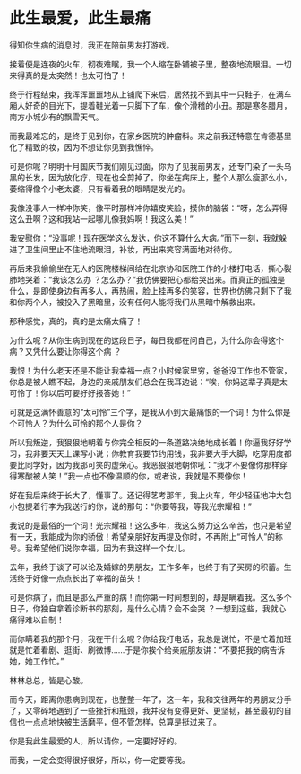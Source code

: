 # 此生最爱，此生最痛

得知你生病的消息时，我正在陪前男友打游戏。 

接着便是连夜的火车，彻夜难眠，我一个人缩在卧铺被子里，整夜地流眼泪。一切来得真的是太突然！也太可怕了！ 

终于行程结束，我浑浑噩噩地从上铺爬下来后，居然找不到其中一只鞋子，在满车厢人好奇的目光下，提着鞋光着一只脚下了车，像个滑稽的小丑。那是寒冬腊月，南方小城少有的飘雪天气。 

而我最难忘的，是终于见到你，在家乡医院的肿瘤科。来之前我还特意在肯德基里化了精致的妆，因为不想让你见到我憔悴。 

可是你呢？明明十月国庆节我们刚见过面，你为了见我前男友，还专门染了一头乌黑的长发，因为放化疗，现在也全剪掉了。你坐在病床上，整个人那么瘦那么小，萎缩得像个小老太婆，只有看着我的眼睛是发光的。 

我像没事人一样冲你笑，像平时那样冲你嬉皮笑脸，摸你的脑袋：“呀，怎么弄得这么丑啊？这和我站一起哪儿像我妈啊！我这么美！” 

我安慰你：“没事呢！现在医学这么发达，你这不算什么大病。”而下一刻，我就躲进了卫生间里止不住地流眼泪，补妆，再出来笑容满面地对待你。 

再后来我偷偷坐在无人的医院楼梯间给在北京协和医院工作的小楼打电话，撕心裂肺地哭着：“我该怎么办 ？怎么办？”我仿佛要把心都给哭出来。而真正的孤独是什么，是即使身边有再多人，再热闹，脸上挂再多的笑容，世界也仿佛只剩下了我和你两个人，被投入了黑暗里，没有任何人能将我们从黑暗中解救出来。 

那种感觉，真的，真的是太痛太痛了！ 

为什么呢？从你生病到现在的这段日子，每日我都在问自己，为什么你会得这个病？又凭什么要让你得这个病 ？ 

我恨！为什么老天还是不能让我幸福一点？小时候家里穷，爸爸没工作也不管家，你总是被人瞧不起，身边的亲戚朋友们总会在我耳边说：“唉，你妈这辈子真是太可怜了！你以后可要好好报答她！” 

可就是这满怀善意的“太可怜”三个字，是我从小到大最痛恨的一个词！为什么你是个可怜人？为什么可怜的那个人是你？ 

所以我叛逆，我狠狠地朝着与你完全相反的一条道路决绝地成长着！你逼我好好学习，我非要天天上课写小说；你教育我要节约用钱，我非要大手大脚，吃穿用度都要比同学好，因为我那可笑的虚荣心。我恶狠狠地朝你吼：“我才不要像你那样穿得寒酸被人笑！”我一点也不像温顺的你，或者说，我就是不要像你！ 

好在我后来终于长大了，懂事了。还记得艺考那年，我上火车，年少轻狂地冲大包小包提着行李为我送行的你，说的那句：“你要等我，等我光宗耀祖！” 

我说的是最俗的一个词！光宗耀祖！这么多年，我这么努力这么辛苦，也只是希望有一天，我能成为你的骄傲！希望亲朋好友再提及你时，不再附上“可怜人”的称号。我希望他们说你幸福，因为有我这样一个女儿。 

去年，我终于谈了可以论及婚嫁的男朋友，工作多年，也终于有了买房的积蓄。生活终于好像一点点长出了幸福的苗头！ 

可是你病了，而且是那么严重的病！而你第一时间想到的，却是瞒着我。这么多个日子，你独自拿着诊断书的那刻，是什么心情？会不会哭 ？一想到这些，我就心痛得难以自制！ 

而你瞒着我的那个月，我在干什么呢？你给我打电话，我总是说忙，不是忙着加班就是忙着看剧、逛街、刷微博……于是你挨个给亲戚朋友讲：“不要把我的病告诉她，她工作忙。” 

林林总总，皆是心酸。 

而今天，距离你患病到现在，也整整一年了，这一年，我和交往两年的男朋友分手了，又零碎地遇到了一些挫折和瓶颈，我并没有变得更好、更坚韧，甚至最初的自信也一点点地快被生活磨平，但不管怎样，总算是挺过来了。 

你是我此生最爱的人，所以请你，一定要好好的。 

而我，一定会变得很好很好，所以，你一定要等我。
